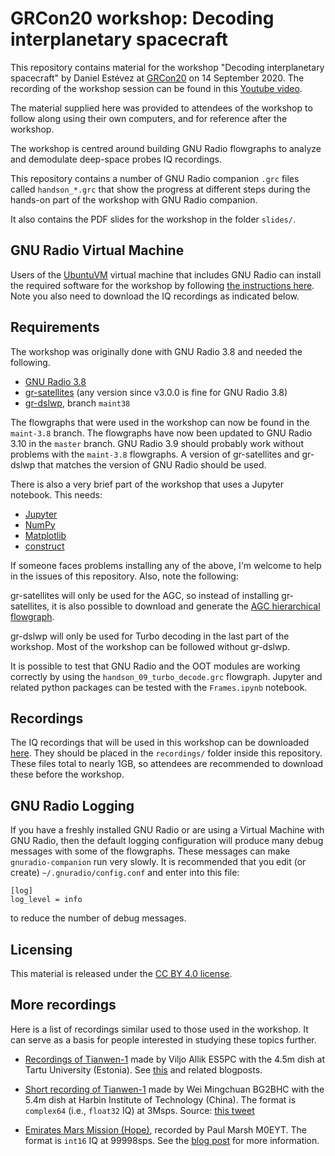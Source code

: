 # GRCon20 workshop: Decoding interplanetary spacecraft

This repository contains material for the workshop "Decoding interplanetary
spacecraft" by Daniel Estévez at [GRCon20](https://www.gnuradio.org/grcon/grcon20/)
on 14 September 2020. The recording of the workshop session can be found
in this [Youtube video](https://www.youtube.com/watch?v=RDbs6l4rMhs).

The material
supplied here was provided to attendees of the workshop to follow
along using their own computers, and for reference after the workshop.

The workshop is centred around building GNU Radio flowgraphs to analyze and
demodulate deep-space probes IQ recordings.

This repository contains a number of GNU Radio companion `.grc` files called
`handson_*.grc` that show the progress at different steps during the hands-on
part of the workshop with GNU Radio companion.

It also contains the PDF slides for the workshop in the folder `slides/`.

## GNU Radio Virtual Machine

Users of the [UbuntuVM](https://wiki.gnuradio.org/index.php/UbuntuVM) virtual
machine that includes GNU Radio can install the required software for the
workshop by following [the instructions
here](https://github.com/daniestevez/grcon2020-workshop/issues/1). Note you also
need to download the IQ recordings as indicated below.

## Requirements

The workshop was originally done with GNU Radio 3.8 and needed the following.

* [GNU Radio 3.8](https://www.gnuradio.org/)
* [gr-satellites](https://github.com/daniestevez/gr-satellites) (any version
  since v3.0.0 is fine for GNU Radio 3.8)
* [gr-dslwp](https://github.com/daniestevez/gr-dslwp/tree/maint38), branch
  `maint38`

The flowgraphs that were used in the workshop can now be found in the
`maint-3.8` branch. The flowgraphs have now been updated to GNU Radio 3.10 in
the `master` branch. GNU Radio 3.9 should probably work without problems with
the `maint-3.8` flowgraphs. A version of gr-satellites and gr-dslwp that matches
the version of GNU Radio should be used.

There is also a very brief part of the workshop that uses a Jupyter
notebook. This needs:

* [Jupyter](https://jupyter.org/)
* [NumPy](https://numpy.org/)
* [Matplotlib](https://matplotlib.org/)
* [construct](https://construct.readthedocs.io/)

If someone faces problems installing any of the above, I'm welcome to help in
the issues of this repository. Also, note the following:

gr-satellites will only be used for the AGC, so instead of
installing gr-satellites, it is also possible to download and generate the
[AGC hierarchical
flowgraph](https://github.com/daniestevez/gr-satellites/blob/master/python/hier/rms_agc.grc).

gr-dslwp will only be used for Turbo decoding in the last part of the
workshop. Most of the workshop can be followed without gr-dslwp.

It is possible to test that GNU Radio and the OOT modules are working correctly
by using the `handson_09_turbo_decode.grc` flowgraph. Jupyter and related python
packages can be tested with the `Frames.ipynb` notebook.

## Recordings

The IQ recordings that will be used in this workshop can be downloaded
[here](http://eala.destevez.net/~daniel/grcon2020-workshop/). They should be
placed in the `recordings/` folder inside this repository. These files total to nearly
1GB, so attendees are recommended to download these before the workshop.

## GNU Radio Logging

If you have a freshly installed GNU Radio or are using a Virtual Machine with
GNU Radio, then the default logging configuration will produce many debug
messages with some of the flowgraphs. These messages can make
`gnuradio-companion` run very slowly. It is recommended that you edit (or
create) `~/.gnuradio/config.conf` and enter into this file:

```
[log]
log_level = info
```

to reduce the number of debug messages.

## Licensing

This material is released under the [CC BY 4.0
license](https://creativecommons.org/licenses/by/4.0/).

## More recordings

Here is a list of recordings similar used to those used in the workshop. It can
serve as a basis for people interested in studying these topics further.

* [Recordings of Tianwen-1](http://gs1.to.ee/public_to117/Obs/Viljo/dsn/tianwen/)
  made by Viljo Allik ES5PC with the 4.5m dish at Tartu University
  (Estonia).
  See [this](https://destevez.net/2020/07/tianwen-1-telemetry-modulation-and-coding/)
  and related blogposts.

* [Short recording of Tianwen-1](https://drive.google.com/file/d/1jcH1S0vUzzEplE5SU5VIxp2HClwHUDf8/view)
  made by Wei Mingchuan BG2BHC with the 5.4m dish at Harbin Institute of Technology (China).
  The format is `complex64` (i.e., `float32` IQ) at 3Msps.
  Source: [this tweet](https://twitter.com/bg2bhc/status/1290650921349914624)

* [Emirates Mars Mission (Hope)](http://eala.destevez.net/~daniel/20200719_232945_99998.raw),
  recorded by Paul Marsh M0EYT. The format is `int16` IQ at 99998sps. See the
  [blog post](https://destevez.net/2020/07/decoding-emirates-mars-mission-hope/)
  for more information.

